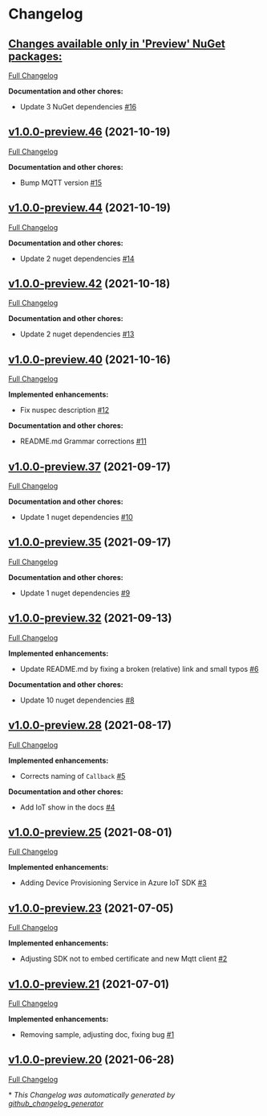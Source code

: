 # Changelog

## [**Changes available only in 'Preview' NuGet packages:**](https://github.com/nanoframework/nanoFramework.Azure.Devices/tree/HEAD)

[Full Changelog](https://github.com/nanoframework/nanoFramework.Azure.Devices/compare/v1.0.0-preview.46...HEAD)

**Documentation and other chores:**

- Update 3 NuGet dependencies [\#16](https://github.com/nanoframework/nanoFramework.Azure.Devices/pull/16)

## [v1.0.0-preview.46](https://github.com/nanoframework/nanoFramework.Azure.Devices/tree/v1.0.0-preview.46) (2021-10-19)

[Full Changelog](https://github.com/nanoframework/nanoFramework.Azure.Devices/compare/v1.0.0-preview.44...v1.0.0-preview.46)

**Documentation and other chores:**

- Bump MQTT version [\#15](https://github.com/nanoframework/nanoFramework.Azure.Devices/pull/15)

## [v1.0.0-preview.44](https://github.com/nanoframework/nanoFramework.Azure.Devices/tree/v1.0.0-preview.44) (2021-10-19)

[Full Changelog](https://github.com/nanoframework/nanoFramework.Azure.Devices/compare/v1.0.0-preview.42...v1.0.0-preview.44)

**Documentation and other chores:**

- Update 2 nuget dependencies [\#14](https://github.com/nanoframework/nanoFramework.Azure.Devices/pull/14)

## [v1.0.0-preview.42](https://github.com/nanoframework/nanoFramework.Azure.Devices/tree/v1.0.0-preview.42) (2021-10-18)

[Full Changelog](https://github.com/nanoframework/nanoFramework.Azure.Devices/compare/v1.0.0-preview.40...v1.0.0-preview.42)

**Documentation and other chores:**

- Update 2 nuget dependencies [\#13](https://github.com/nanoframework/nanoFramework.Azure.Devices/pull/13)

## [v1.0.0-preview.40](https://github.com/nanoframework/nanoFramework.Azure.Devices/tree/v1.0.0-preview.40) (2021-10-16)

[Full Changelog](https://github.com/nanoframework/nanoFramework.Azure.Devices/compare/v1.0.0-preview.37...v1.0.0-preview.40)

**Implemented enhancements:**

- Fix nuspec description [\#12](https://github.com/nanoframework/nanoFramework.Azure.Devices/pull/12)

**Documentation and other chores:**

- README.md Grammar corrections [\#11](https://github.com/nanoframework/nanoFramework.Azure.Devices/pull/11)

## [v1.0.0-preview.37](https://github.com/nanoframework/nanoFramework.Azure.Devices/tree/v1.0.0-preview.37) (2021-09-17)

[Full Changelog](https://github.com/nanoframework/nanoFramework.Azure.Devices/compare/v1.0.0-preview.35...v1.0.0-preview.37)

**Documentation and other chores:**

- Update 1 nuget dependencies [\#10](https://github.com/nanoframework/nanoFramework.Azure.Devices/pull/10)

## [v1.0.0-preview.35](https://github.com/nanoframework/nanoFramework.Azure.Devices/tree/v1.0.0-preview.35) (2021-09-17)

[Full Changelog](https://github.com/nanoframework/nanoFramework.Azure.Devices/compare/v1.0.0-preview.32...v1.0.0-preview.35)

**Documentation and other chores:**

- Update 1 nuget dependencies [\#9](https://github.com/nanoframework/nanoFramework.Azure.Devices/pull/9)

## [v1.0.0-preview.32](https://github.com/nanoframework/nanoFramework.Azure.Devices/tree/v1.0.0-preview.32) (2021-09-13)

[Full Changelog](https://github.com/nanoframework/nanoFramework.Azure.Devices/compare/v1.0.0-preview.28...v1.0.0-preview.32)

**Implemented enhancements:**

- Update README.md by fixing a broken \(relative\) link and small typos [\#6](https://github.com/nanoframework/nanoFramework.Azure.Devices/pull/6)

**Documentation and other chores:**

- Update 10 nuget dependencies [\#8](https://github.com/nanoframework/nanoFramework.Azure.Devices/pull/8)

## [v1.0.0-preview.28](https://github.com/nanoframework/nanoFramework.Azure.Devices/tree/v1.0.0-preview.28) (2021-08-17)

[Full Changelog](https://github.com/nanoframework/nanoFramework.Azure.Devices/compare/v1.0.0-preview.25...v1.0.0-preview.28)

**Implemented enhancements:**

- Corrects naming of `Callback` [\#5](https://github.com/nanoframework/nanoFramework.Azure.Devices/pull/5)

**Documentation and other chores:**

- Add IoT show in the docs [\#4](https://github.com/nanoframework/nanoFramework.Azure.Devices/pull/4)

## [v1.0.0-preview.25](https://github.com/nanoframework/nanoFramework.Azure.Devices/tree/v1.0.0-preview.25) (2021-08-01)

[Full Changelog](https://github.com/nanoframework/nanoFramework.Azure.Devices/compare/v1.0.0-preview.23...v1.0.0-preview.25)

**Implemented enhancements:**

- Adding Device Provisioning Service in Azure IoT SDK [\#3](https://github.com/nanoframework/nanoFramework.Azure.Devices/pull/3)

## [v1.0.0-preview.23](https://github.com/nanoframework/nanoFramework.Azure.Devices/tree/v1.0.0-preview.23) (2021-07-05)

[Full Changelog](https://github.com/nanoframework/nanoFramework.Azure.Devices/compare/v1.0.0-preview.21...v1.0.0-preview.23)

**Implemented enhancements:**

- Adjusting SDK not to embed certificate and new Mqtt client [\#2](https://github.com/nanoframework/nanoFramework.Azure.Devices/pull/2)

## [v1.0.0-preview.21](https://github.com/nanoframework/nanoFramework.Azure.Devices/tree/v1.0.0-preview.21) (2021-07-01)

[Full Changelog](https://github.com/nanoframework/nanoFramework.Azure.Devices/compare/v1.0.0-preview.20...v1.0.0-preview.21)

**Implemented enhancements:**

- Removing sample, adjusting doc, fixing bug [\#1](https://github.com/nanoframework/nanoFramework.Azure.Devices/pull/1)

## [v1.0.0-preview.20](https://github.com/nanoframework/nanoFramework.Azure.Devices/tree/v1.0.0-preview.20) (2021-06-28)

[Full Changelog](https://github.com/nanoframework/nanoFramework.Azure.Devices/compare/4eb184bfd6618f3661241e5df570d821f50da984...v1.0.0-preview.20)



\* *This Changelog was automatically generated by [github_changelog_generator](https://github.com/github-changelog-generator/github-changelog-generator)*
